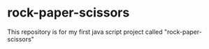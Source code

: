 # rock-paper-scissors
This repository is for my first java script project called "rock-paper-scissors"
